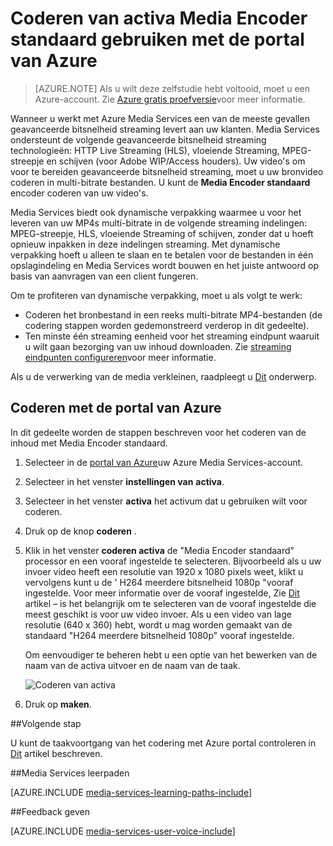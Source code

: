<properties
    pageTitle="Coderen van activa Media Encoder standaard gebruiken met de portal van Azure | Microsoft Azure"
    description="Deze zelfstudie leert u de stappen van de activa Media Encoder standaard gebruiken met de portal van Azure-codering."
    services="media-services"
    documentationCenter=""
    authors="Juliako"
    manager="erikre"
    editor=""/>

<tags
    ms.service="media-services"
    ms.workload="media"
    ms.tgt_pltfrm="na"
    ms.devlang="na"
    ms.topic="article"
    ms.date="10/24/2016"
    ms.author="juliako"/>


# <a name="encode-an-asset-using-media-encoder-standard-with-the-azure-portal"></a>Coderen van activa Media Encoder standaard gebruiken met de portal van Azure

> [AZURE.NOTE] Als u wilt deze zelfstudie hebt voltooid, moet u een Azure-account. Zie [Azure gratis proefversie](https://azure.microsoft.com/pricing/free-trial/)voor meer informatie. 

Wanneer u werkt met Azure Media Services een van de meeste gevallen geavanceerde bitsnelheid streaming levert aan uw klanten. Media Services ondersteunt de volgende geavanceerde bitsnelheid streaming technologieën: HTTP Live Streaming (HLS), vloeiende Streaming, MPEG-streepje en schijven (voor Adobe WIP/Access houders). Uw video's om voor te bereiden geavanceerde bitsnelheid streaming, moet u uw bronvideo coderen in multi-bitrate bestanden. U kunt de **Media Encoder standaard** encoder coderen van uw video's.  

Media Services biedt ook dynamische verpakking waarmee u voor het leveren van uw MP4s multi-bitrate in de volgende streaming indelingen: MPEG-streepje, HLS, vloeiende Streaming of schijven, zonder dat u hoeft opnieuw inpakken in deze indelingen streaming. Met dynamische verpakking hoeft u alleen te slaan en te betalen voor de bestanden in één opslagindeling en Media Services wordt bouwen en het juiste antwoord op basis van aanvragen van een client fungeren.

Om te profiteren van dynamische verpakking, moet u als volgt te werk:

- Coderen het bronbestand in een reeks multi-bitrate MP4-bestanden (de codering stappen worden gedemonstreerd verderop in dit gedeelte).
- Ten minste één streaming eenheid voor het streaming eindpunt waaruit u wilt gaan bezorging van uw inhoud downloaden. Zie [streaming eindpunten configureren](media-services-portal-vod-get-started.md#configure-streaming-endpoints)voor meer informatie. 

Als u de verwerking van de media verkleinen, raadpleegt u [Dit](media-services-portal-scale-media-processing.md) onderwerp.

## <a name="encode-with-the-azure-portal"></a>Coderen met de portal van Azure

In dit gedeelte worden de stappen beschreven voor het coderen van de inhoud met Media Encoder standaard.

1.  Selecteer in de [portal van Azure](https://portal.azure.com/)uw Azure Media Services-account.
2.  Selecteer in het venster **instellingen van** **activa**.  
2.  Selecteer in het venster **activa** het activum dat u gebruiken wilt voor coderen.
3.  Druk op de knop **coderen** .
4.  Klik in het venster **coderen activa** de "Media Encoder standaard" processor en een vooraf ingestelde te selecteren. Bijvoorbeeld als u uw invoer video heeft een resolutie van 1920 x 1080 pixels weet, klikt u vervolgens kunt u de ' H264 meerdere bitsnelheid 1080p "vooraf ingestelde. Voor meer informatie over de vooraf ingestelde, Zie [Dit](https://msdn.microsoft.com/library/azure/mt269960.aspx) artikel – is het belangrijk om te selecteren van de vooraf ingestelde die meest geschikt is voor uw video invoer. Als u een video van lage resolutie (640 x 360) hebt, wordt u mag worden gemaakt van de standaard "H264 meerdere bitsnelheid 1080p" vooraf ingestelde.
    
    Om eenvoudiger te beheren hebt u een optie van het bewerken van de naam van de activa uitvoer en de naam van de taak.
        
    ![Coderen van activa](./media/media-services-portal-vod-get-started/media-services-encode1.png)
5. Druk op **maken**.


##<a name="next-step"></a>Volgende stap

U kunt de taakvoortgang van het codering met Azure portal controleren in [Dit](media-services-portal-check-job-progress.md) artikel beschreven.  

##<a name="media-services-learning-paths"></a>Media Services leerpaden

[AZURE.INCLUDE [media-services-learning-paths-include](../../includes/media-services-learning-paths-include.md)]

##<a name="provide-feedback"></a>Feedback geven

[AZURE.INCLUDE [media-services-user-voice-include](../../includes/media-services-user-voice-include.md)]


